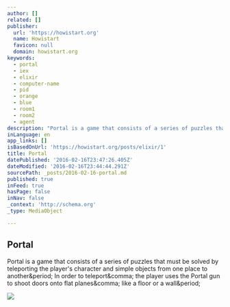 ```yaml
---
author: []
related: []
publisher:
  url: 'https://howistart.org'
  name: Howistart
  favicon: null
  domain: howistart.org
keywords:
  - portal
  - iex
  - elixir
  - computer-name
  - pid
  - orange
  - blue
  - room1
  - room2
  - agent
description: "Portal is a game that consists of a series of puzzles that must be solved by teleporting the player's character and simple objects from one place to another. In order to teleport, the player uses the Portal gun to shoot doors onto flat planes, like a floor or a wall."
inLanguage: en
app_links: []
isBasedOnUrl: 'https://howistart.org/posts/elixir/1'
title: Portal
datePublished: '2016-02-16T23:47:26.405Z'
dateModified: '2016-02-16T23:44:44.291Z'
sourcePath: _posts/2016-02-16-portal.md
published: true
inFeed: true
hasPage: false
inNav: false
_context: 'http://schema.org'
_type: MediaObject

---
```

<article style=""><h1>Portal</h1><p>Portal is a game that consists of a series of puzzles that must be solved by teleporting the player's character and simple objects from one place to another&amp;period; In order to teleport&amp;comma; the player uses the Portal gun to shoot doors onto flat planes&amp;comma; like a floor or a wall&amp;period;</p><img src="https://howistart.org/static/images/elixir/1/portal-drop.jpeg" /></article>